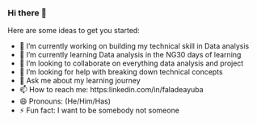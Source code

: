 ### Hi there 👋

Here are some ideas to get you started:

- 🔭 I’m currently working on building my technical skill in Data analysis
- 🌱 I’m currently learning Data analysis in the NG30 days of learning
- 👯 I’m looking to collaborate on everything data analysis and project
- 🤔 I’m looking for help with breaking down technical concepts
- 💬 Ask me about my learning journey
- 📫 How to reach me: https:linkedin.com/in/faladeayuba
- 😄 Pronouns: (He/Him/Has)
- ⚡ Fun fact: I want to be somebody not someone

